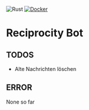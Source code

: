 ![Rust](https://github.com/Steav005/ReciprocityBot/workflows/Rust/badge.svg) [![Docker](https://img.shields.io/docker/v/autumnal/reciprocity_bot?color=blue&label=Docker&sort=semver)](https://hub.docker.com/repository/docker/autumnal/reciprocity_bot)
# Reciprocity Bot

## TODOS
- Alte Nachrichten löschen

## ERROR
None so far